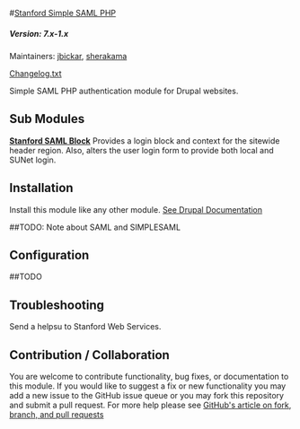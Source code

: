 #[Stanford Simple SAML PHP](https://github.com/SU-SWS/stanford_ssp)
##### Version: 7.x-1.x

Maintainers: [jbickar](https://github.com/jbickar), [sherakama](https://github.com/sherakama)

[Changelog.txt](CHANGELOG.txt)

Simple SAML PHP authentication module for Drupal websites.


Sub Modules
---

**[Stanford SAML Block](https://github.com/SU-SWS/stanford_ssp/modules/stanford_saml_block)**
Provides a login block and context for the sitewide header region. Also, alters the user login form to provide both local and SUNet login.

Installation
---

Install this module like any other module. [See Drupal Documentation](https://drupal.org/documentation/install/modules-themes/modules-7)

##TODO: Note about SAML and SIMPLESAML

Configuration
---

##TODO

Troubleshooting
---

Send a helpsu to Stanford Web Services.

Contribution / Collaboration
---

You are welcome to contribute functionality, bug fixes, or documentation to this module. If you would like to suggest a fix or new functionality you may add a new issue to the GitHub issue queue or you may fork this repository and submit a pull request. For more help please see [GitHub's article on fork, branch, and pull requests](https://help.github.com/articles/using-pull-requests)
